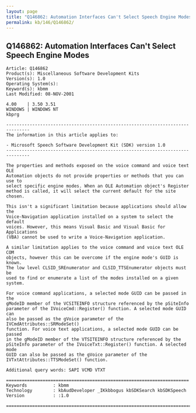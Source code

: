 ```yaml
---
layout: page
title: "Q146862: Automation Interfaces Can't Select Speech Engine Modes"
permalink: kb/146/Q146862/
---
```


## Q146862: Automation Interfaces Can't Select Speech Engine Modes

	Article: Q146862
	Product(s): Miscellaneous Software Development Kits
	Version(s): 1.0
	Operating System(s): 
	Keyword(s): kbmm
	Last Modified: 08-NOV-2001
	
	4.00    | 3.50 3.51
	WINDOWS | WINDOWS NT
	kbprg
	
	-------------------------------------------------------------------------------
	The information in this article applies to:
	
	- Microsoft Speech Software Development Kit (SDK) version 1.0 
	-------------------------------------------------------------------------------
	
	The properties and methods exposed on the voice command and voice text OLE
	Automation objects do not provide properties or methods that you can use to
	select specific engine modes. When an OLE Automation object's Register
	method is called, it will select the current default for the site chosen.
	
	This isn't a significant limitation because applications should allow the
	Voice-Navigation application installed on a system to select the default
	voices. However, this means Visual Basic and Visual Basic for Applications
	(VBA) cannot be used to write a Voice-Navigation application.
	
	A similar limitation applies to the voice command and voice text OLE COM
	objects, however this can be overcome if the engine mode's GUID is known.
	The low level CLSID_SREnumerator and CLSID_TTSEnumerator objects must be
	used to find or enumerate a list of the modes installed on a given system.
	
	For voice command applications, a selected mode GUID can be passed in the
	gModeID member of the VCSITEINFO structure referenced by the pSiteInfo
	parameter of the IVoiceCmd::Register() function. A selected mode GUID can
	also be passed as the gVoice parameter of the IVCmdAttributes::SRModeSet()
	function. For voice text applications, a selected mode GUID can be passed
	in the gModeID member of the VTSITEINFO structure referenced by the
	pSiteInfo parameter of the IVoiceTxt::Register() function. A selected mode
	GUID can also be passed as the gVoice parameter of the
	IVTxtAttributes::TTSModeSet() function.
	
	Additional query words: SAPI VCMD VTXT
	
	======================================================================
	Keywords          : kbmm 
	Technology        : kbAudDeveloper _IKkbbogus kbSDKSearch kbSDKSpeech
	Version           : :1.0
	
	=============================================================================
	
